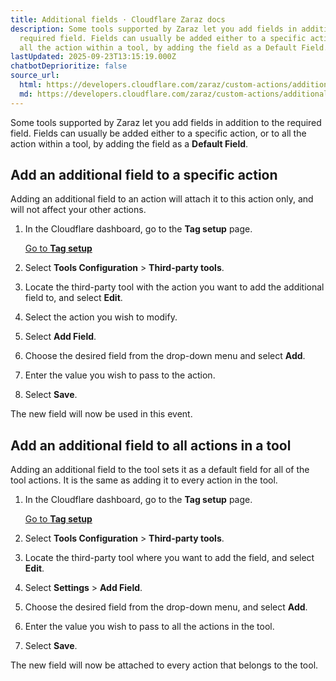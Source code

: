 ```yaml
---
title: Additional fields · Cloudflare Zaraz docs
description: Some tools supported by Zaraz let you add fields in addition to the
  required field. Fields can usually be added either to a specific action, or to
  all the action within a tool, by adding the field as a Default Field.
lastUpdated: 2025-09-23T13:15:19.000Z
chatbotDeprioritize: false
source_url:
  html: https://developers.cloudflare.com/zaraz/custom-actions/additional-fields/
  md: https://developers.cloudflare.com/zaraz/custom-actions/additional-fields/index.md
---
```


Some tools supported by Zaraz let you add fields in addition to the required field. Fields can usually be added either to a specific action, or to all the action within a tool, by adding the field as a **Default Field**.

## Add an additional field to a specific action

Adding an additional field to an action will attach it to this action only, and will not affect your other actions.

1. In the Cloudflare dashboard, go to the **Tag setup** page.

   [Go to **Tag setup**](https://dash.cloudflare.com/?to=/:account/tag-management/zaraz)

2. Select **Tools Configuration** > **Third-party tools**.

3. Locate the third-party tool with the action you want to add the additional field to, and select **Edit**.

4. Select the action you wish to modify.

5. Select **Add Field**.

6. Choose the desired field from the drop-down menu and select **Add**.

7. Enter the value you wish to pass to the action.

8. Select **Save**.

The new field will now be used in this event.

## Add an additional field to all actions in a tool

Adding an additional field to the tool sets it as a default field for all of the tool actions. It is the same as adding it to every action in the tool.

1. In the Cloudflare dashboard, go to the **Tag setup** page.

   [Go to **Tag setup**](https://dash.cloudflare.com/?to=/:account/tag-management/zaraz)

2. Select **Tools Configuration** > **Third-party tools**.

3. Locate the third-party tool where you want to add the field, and select **Edit**.

4. Select **Settings** > **Add Field**.

5. Choose the desired field from the drop-down menu, and select **Add**.

6. Enter the value you wish to pass to all the actions in the tool.

7. Select **Save**.

The new field will now be attached to every action that belongs to the tool.
